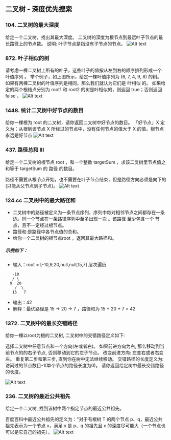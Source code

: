## 二叉树 - 深度优先搜索

### 104. 二叉树的最大深度

给定一个二叉树，找出其最大深度。
二叉树的深度为根节点到最远叶子节点的最长路径上的节点数。
说明: 叶子节点是指没有子节点的节点。
![Alt text](../10binaryDFS/image.png)

### 872. 叶子相似的树
请考虑一棵二叉树上所有的叶子，这些叶子的值按从左到右的顺序排列形成一个 叶值序列 。
举个例子，如上图所示，给定一棵叶值序列为 (6, 7, 4, 9, 8) 的树。
如果有两棵二叉树的叶值序列是相同，那么我们就认为它们是 叶相似 的。
如果给定的两个根结点分别为 root1 和 root2 的树是叶相似的，则返回 true；否则返回 false 。
![Alt text](../pic/10binaryDFS/image2.png)

### 1448. 统计二叉树中好节点的数目
给你一棵根为 root 的二叉树，请你返回二叉树中好节点的数目。
「好节点」X 定义为：从根到该节点 X 所经过的节点中，没有任何节点的值大于 X 的值。根节点永远是好节点
![Alt text](../pic/10binaryDFS/image3.png)

### 437. 路径总和 III
给定一个二叉树的根节点 root ，和一个整数 targetSum ，求该二叉树里节点值之和等于 targetSum 的 路径 的数目。

路径不需要从根节点开始，也不需要在叶子节点结束，但是路径方向必须是向下的(只能从父节点到子节点)。
![Alt text](../pic/10binaryDFS/image4.png)

### 124.cc 二叉树中的最大路径和
- 二叉树中的路径被定义为一条节点序列，序列中每对相邻节点之间都存在一条边。同一个节点在一条路径序列中至多出现一次 。该路径 至少包含一个 节点，且不一定经过根节点。
- 路径和:是路径中各节点值的总和。
- 给你一个二叉树的根节点root ，返回其最大路径和。

##### 示例如下：
- 输入：root = [-10,9,20,null,null,15,7] 层次遍历
```
   -10
   / \
  9  20
    /  \
   15   7
```
- 输出：42
- 解释：最优路径是 15 -> 20 -> 7 ，路径和为 15 + 20 + 7 = 42

### 1372. 二叉树中的最长交错路径

给你一棵以root为根的二叉树, 二叉树中的交错路径定义如下: 

选择二叉树中任意节点和一个方向(左或者右)。
如果前进方向为右, 那么移动到当前节点的的右子节点, 否则移动到它的左子节点。
改变前进方向: 左变右或者右变左。
重复第二步和第三步, 直到你在树中无法继续移动。
交错路径的长度定义为: 访问过的节点数目-1(单个节点的路径长度为0)。
请你返回给定树中最长交错路径的长度。

![Alt text](../pic/10binaryDFS/image5.png)

### 236. 二叉树的最近公共祖先
给定一个二叉树, 找到该树中两个指定节点的最近公共祖先。

百度百科中最近公共祖先的定义为："对于有根树 T 的两个节点 p、q，最近公共祖先表示为一个节点 x，满足 x 是 p、q 的祖先且 x 的深度尽可能大（一个节点也可以是它自己的祖先）。
![Alt text](image6.png)